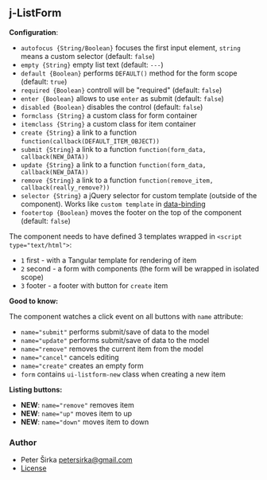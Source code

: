 ## j-ListForm

__Configuration__:

- `autofocus {String/Boolean}` focuses the first input element, `string` means a custom selector (default: `false`)
- `empty {String}` empty list text (default: `---`)
- `default {Boolean}` performs `DEFAULT()` method for the form scope (default: `true`)
- `required {Boolean}` controll will be "required" (default: `false`)
- `enter {Boolean}` allows to use `enter` as submit (default: `false`)
- `disabled {Boolean}` disables the control (default: `false`)
- `formclass {String}` a custom class for form container
- `itemclass {String}` a custom class for item container
- `create {String}` a link to a function `function(callback(DEFAULT_ITEM_OBJECT))`
- `submit {String}` a link to a function `function(form_data, callback(NEW_DATA))`
- `update {String}` a link to a function `function(form_data, callback(NEW_DATA))`
- `remove {String}` a link to a function `function(remove_item, callback(really_remove?))`
- `selector {String}` a jQuery selector for custom template (outside of the component). Works like `custom template` in [data-binding](https://wiki.totaljs.com/jcomponent/08-data-binding/)
- `footertop {Boolean}` moves the footer on the top of the component (default: `false`)

The component needs to have defined 3 templates wrapped in `<script type="text/html">`:

- `1` first - with a Tangular template for rendering of item
- `2` second - a form with components (the form will be wrapped in isolated scope)
- `3` footer - a footer with button for `create` item

__Good to know:__

The component watches a click event on all buttons with `name` attribute:

- `name="submit"` performs submit/save of data to the model
- `name="update"` performs submit/save of data to the model
- `name="remove"` removes the current item from the model
- `name="cancel"` cancels editing
- `name="create"` creates an empty form
- `form` contains `ui-listform-new` class when creating a new item

__Listing buttons:__

- __NEW__: `name="remove"` removes item
- __NEW__: `name="up"` moves item to up
- __NEW__: `name="down"` moves item to down

### Author

- Peter Širka <petersirka@gmail.com>
- [License](https://www.totaljs.com/license/)

